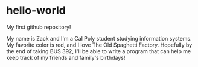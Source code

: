 # hello-world
My first github repository!

My name is Zack and I'm a Cal Poly student studying information systems.
My favorite color is red, and I love The Old Spaghetti Factory. Hopefully by the end of taking BUS 392, I'll be able to write a program that can help me keep track of my friends and family's birthdays!
